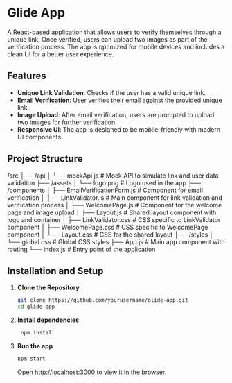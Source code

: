# Glide App

A React-based application that allows users to verify themselves through a unique link. Once verified, users can upload two images as part of the verification process. The app is optimized for mobile devices and includes a clean UI for a better user experience.

## Features

- **Unique Link Validation**: Checks if the user has a valid unique link.
- **Email Verification**: User verifies their email against the provided unique link.
- **Image Upload**: After email verification, users are prompted to upload two images for further verification.
- **Responsive UI**: The app is designed to be mobile-friendly with modern UI components.

## Project Structure

/src ├── /api │ └── mockApi.js # Mock API to simulate link and user data validation ├── /assets │ └── logo.png # Logo used in the app ├── /components │ ├── EmailVerificationForm.js # Component for email verification │ ├── LinkValidator.js # Main component for link validation and verification process │ ├── WelcomePage.js # Component for the welcome page and image upload │ ├── Layout.js # Shared layout component with logo and container │ ├── LinkValidator.css # CSS specific to LinkValidator component │ ├── WelcomePage.css # CSS specific to WelcomePage component │ └── Layout.css # CSS for the shared layout ├── /styles │ └── global.css # Global CSS styles ├── App.js # Main app component with routing └── index.js # Entry point of the application 



## Installation and Setup

1. **Clone the Repository**
   ```bash
   git clone https://github.com/yourusername/glide-app.git
   cd glide-app


2. **Install dependencies**
   ```bash 
    npm install
    ```

3. **Run the app**
    ```bash
    npm start
    ```
    Open [http://localhost:3000](http://localhost:3000) to view it in the browser.

